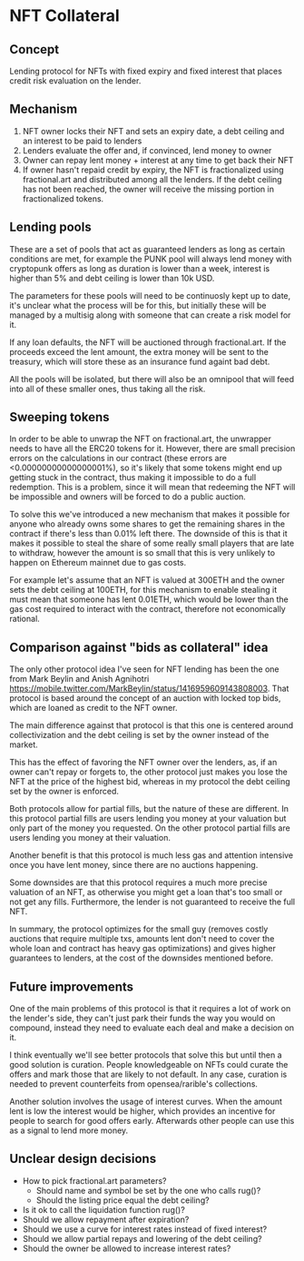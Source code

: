 # NFT Collateral

## Concept
Lending protocol for NFTs with fixed expiry and fixed interest that places credit risk evaluation on the lender.

## Mechanism
1. NFT owner locks their NFT and sets an expiry date, a debt ceiling and an interest to be paid to lenders
2. Lenders evaluate the offer and, if convinced, lend money to owner
3. Owner can repay lent money + interest at any time to get back their NFT
4. If owner hasn't repaid credit by expiry, the NFT is fractionalized using fractional.art and distributed among all the lenders. If the debt ceiling has not been reached, the owner will receive the missing portion in fractionalized tokens.

## Lending pools
These are a set of pools that act as guaranteed lenders as long as certain conditions are met, for example the PUNK pool will always lend money with cryptopunk offers as long as duration is lower than a week, interest is higher than 5% and debt ceiling is lower than 10k USD.

The parameters for these pools will need to be continuosly kept up to date, it's unclear what the process will be for this, but initially these will be managed by a multisig along with someone that can create a risk model for it.

If any loan defaults, the NFT will be auctioned through fractional.art. If the proceeds exceed the lent amount, the extra money will be sent to the treasury, which will store these as an insurance fund againt bad debt.

All the pools will be isolated, but there will also be an omnipool that will feed into all of these smaller ones, thus taking all the risk.

## Sweeping tokens
In order to be able to unwrap the NFT on fractional.art, the unwrapper needs to have all the ERC20 tokens for it. However, there are small precision errors on the calculations in our contract (these errors are <0.00000000000000001%), so it's likely that some tokens might end up getting stuck in the contract, thus making it impossible to do a full redemption. This is a problem, since it will mean that redeeming the NFT will be impossible and owners will be forced to do a public auction.

To solve this we've introduced a new mechanism that makes it possible for anyone who already owns some shares to get the remaining shares in the contract if there's less than 0.01% left there. The downside of this is that it makes it possible to steal the share of some really small players that are late to withdraw, however the amount is so small that this is very unlikely to happen on Ethereum mainnet due to gas costs.

For example let's assume that an NFT is valued at 300ETH and the owner sets the debt ceiling at 100ETH, for this mechanism to enable stealing it must mean that someone has lent 0.01ETH, which would be lower than the gas cost required to interact with the contract, therefore not economically rational.

## Comparison against "bids as collateral" idea
The only other protocol idea I've seen for NFT lending has been the one from Mark Beylin and Anish Agnihotri https://mobile.twitter.com/MarkBeylin/status/1416959609143808003. That protocol is based around the concept of an auction with locked top bids, which are loaned as credit to the NFT owner.

The main difference against that protocol is that this one is centered around collectivization and the debt ceiling is set by the owner instead of the market.

This has the effect of favoring the NFT owner over the lenders, as, if an owner can't repay or forgets to, the other protocol just makes you lose the NFT at the price of the highest bid, whereas in my protocol the debt ceiling set by the owner is enforced.

Both protocols allow for partial fills, but the nature of these are different. In this protocol partial fills are users lending you money at your valuation but only part of the money you requested. On the other protocol partial fills are users lending you money at their valuation.

Another benefit is that this protocol is much less gas and attention intensive once you have lent money, since there are no auctions happening.

Some downsides are that this protocol requires a much more precise valuation of an NFT, as otherwise you might get a loan that's too small or not get any fills. Furthermore, the lender is not guaranteed to receive the full NFT.

In summary, the protocol optimizes for the small guy (removes costly auctions that require multiple txs, amounts lent don't need to cover the whole loan and contract has heavy gas optimizations) and gives higher guarantees to lenders, at the cost of the downsides mentioned before.

## Future improvements
One of the main problems of this protocol is that it requires a lot of work on the lender's side, they can't just park their funds the way you would on compound, instead they need to evaluate each deal and make a decision on it.

I think eventually we'll see better protocols that solve this but until then a good solution is curation. People knowledgeable on NFTs could curate the offers and mark those that are likely to not default. In any case, curation is needed to prevent counterfeits from opensea/rarible's collections.

Another solution involves the usage of interest curves. When the amount lent is low the interest would be higher, which provides an incentive for people to search for good offers early. Afterwards other people can use this as a signal to lend more money.

## Unclear design decisions
- How to pick fractional.art parameters?
    - Should name and symbol be set by the one who calls rug()?
    - Should the listing price equal the debt ceiling?
- Is it ok to call the liquidation function rug()?
- Should we allow repayment after expiration?
- Should we use a curve for interest rates instead of fixed interest?
- Should we allow partial repays and lowering of the debt ceiling?
- Should the owner be allowed to increase interest rates?
